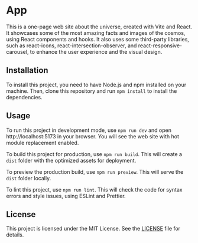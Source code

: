 # App

This is a one-page web site about the universe, created with Vite and React. It showcases some of the most amazing facts and images of the cosmos, using React components and hooks. It also uses some third-party libraries, such as react-icons, react-intersection-observer, and react-responsive-carousel, to enhance the user experience and the visual design.

## Installation

To install this project, you need to have Node.js and npm installed on your machine. Then, clone this repository and run `npm install` to install the dependencies.

## Usage

To run this project in development mode, use `npm run dev` and open http://localhost:5173 in your browser. You will see the web site with hot module replacement enabled.

To build this project for production, use `npm run build`. This will create a `dist` folder with the optimized assets for deployment.

To preview the production build, use `npm run preview`. This will serve the `dist` folder locally.

To lint this project, use `npm run lint`. This will check the code for syntax errors and style issues, using ESLint and Prettier.

## License

This project is licensed under the MIT License. See the [LICENSE](LICENSE) file for details.
